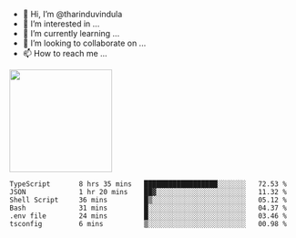 - 👋 Hi, I’m @tharinduvindula
- 👀 I’m interested in ...
- 🌱 I’m currently learning ...
- 💞️ I’m looking to collaborate on ...
- 📫 How to reach me ...

<!---
tharinduvindula/tharinduvindula is a ✨ special ✨ repository because its `README.md` (this file) appears on your GitHub profile.
You can click the Preview link to take a look at your changes.
--->

<img height="180em" src="https://github-readme-stats.vercel.app/api?username=tharinduvindula&show_icons=true&hide_border=false&&count_private=true&include_all_commits=true" />


<!--START_SECTION:waka-->

```text
TypeScript       8 hrs 35 mins   ██████████████████░░░░░░░   72.53 %
JSON             1 hr 20 mins    ██▓░░░░░░░░░░░░░░░░░░░░░░   11.32 %
Shell Script     36 mins         █▒░░░░░░░░░░░░░░░░░░░░░░░   05.12 %
Bash             31 mins         █░░░░░░░░░░░░░░░░░░░░░░░░   04.37 %
.env file        24 mins         █░░░░░░░░░░░░░░░░░░░░░░░░   03.46 %
tsconfig         6 mins          ▒░░░░░░░░░░░░░░░░░░░░░░░░   00.98 %
```

<!--END_SECTION:waka-->
